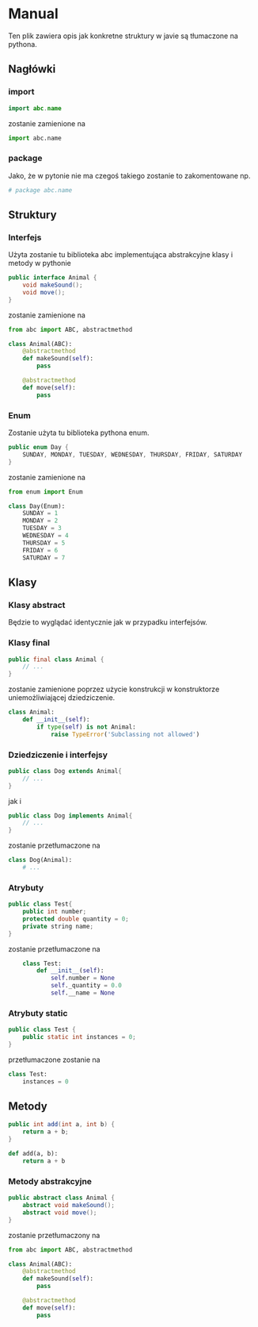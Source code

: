 # Manual
Ten plik zawiera opis jak konkretne struktury w javie są tłumaczone na pythona.
## Nagłówki
### import
```java
import abc.name
```
zostanie zamienione na
```python
import abc.name
```

### package
Jako, że w pytonie nie ma czegoś takiego zostanie to zakomentowane np.
```python
# package abc.name
```

## Struktury

### Interfejs
Użyta zostanie tu biblioteka abc implementująca abstrakcyjne klasy i metody w pythonie
```java
public interface Animal {
    void makeSound();
    void move();
}
```
zostanie zamienione na
```python
from abc import ABC, abstractmethod

class Animal(ABC):
    @abstractmethod
    def makeSound(self):
        pass

    @abstractmethod
    def move(self):
        pass
```

### Enum
Zostanie użyta tu biblioteka pythona enum.

```java
public enum Day {
    SUNDAY, MONDAY, TUESDAY, WEDNESDAY, THURSDAY, FRIDAY, SATURDAY
}
```
zostanie zamienione na
```python
from enum import Enum

class Day(Enum):
    SUNDAY = 1
    MONDAY = 2
    TUESDAY = 3
    WEDNESDAY = 4
    THURSDAY = 5
    FRIDAY = 6
    SATURDAY = 7
```

## Klasy

### Klasy abstract
Będzie to wyglądać identycznie jak w przypadku interfejsów.
### Klasy final
```java 
public final class Animal {
    // ...
}
```
zostanie zamienione poprzez użycie konstrukcji w konstruktorze uniemożliwiającej dziedziczenie.
```python
class Animal:
    def __init__(self):
        if type(self) is not Animal:
            raise TypeError('Subclassing not allowed')
```

### Dziedziczenie i interfejsy
```java 
public class Dog extends Animal{
    // ...
}
```
jak i
```java 
public class Dog implements Animal{
    // ...
}
```
zostanie przetłumaczone na
```python
class Dog(Animal):
    # ...
```

### Atrybuty
```java 
public class Test{
    public int number;
    protected double quantity = 0;
    private string name;
}
```
zostanie przetłumaczone na
```python
    class Test:
        def __init__(self):
            self.number = None          
            self._quantity = 0.0        
            self.__name = None
```

### Atrybuty static
```java 
public class Test {
    public static int instances = 0;
}
```
przetłumaczone zostanie na
```python
class Test:
    instances = 0
```

## Metody
```java
public int add(int a, int b) {
    return a + b;
}
```
```python
def add(a, b):
    return a + b
```

### Metody abstrakcyjne
```java 
public abstract class Animal {
    abstract void makeSound();
    abstract void move();
}
```
zostanie przetłumaczony na
```python
from abc import ABC, abstractmethod

class Animal(ABC):
    @abstractmethod
    def makeSound(self):
        pass

    @abstractmethod
    def move(self):
        pass
```

